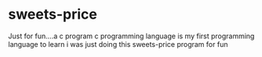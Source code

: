 # sweets-price
Just for fun....a c program
c programming language is my first programming language to learn
i was just doing this sweets-price program for fun
